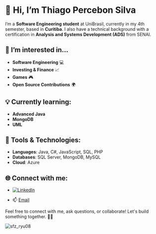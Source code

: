 # 👋 Hi, I’m Thiago Percebon Silva

I’m a **Software Engineering student** at UniBrasil, currently in my 4th semester, based in **Curitiba**. I also have a technical background with a certification in **Analysis and Systems Development (ADS)** from SENAI.

## 👀 I’m interested in...
- **Software Engineering** 💻
- **Investing & Finance** 📈
- **Games** 🎮
- **Open Source Contributions** 🌍

## 💡 Currently learning:
- **Advanced Java**
- **MongoDB**
- **UML**

## 🔧 Tools & Technologies:
- **Languages**: Java, C#, JavaScript, SQL, PHP
- **Databases**: SQL Server, MongoDB, MySQL
- **Cloud**: Azure

## 🌐 Connect with me:
- [![LinkedIn](https://img.shields.io/badge/-Thiago%20Percebon%20Silva-blue?style=flat-square&logo=Linkedin&logoColor=white&link=https://www.linkedin.com/in/thiago-percebon-silva-1a9294279)](https://www.linkedin.com/in/thiago-percebon-silva-1a9294279)

- 📫 [Email](mailto:thiagopercebon2@hotmail.com)

Feel free to connect with me, ask questions, or collaborate! Let's build something together. 👨‍💻



![sfz_ryu08](https://github.com/user-attachments/assets/a5f9430d-767c-4c9a-9d85-246022cd1048)

